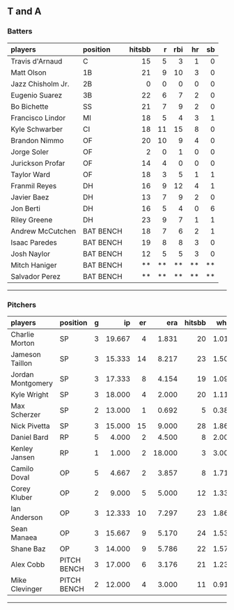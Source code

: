 ## T and A

### Batters

 
|players           |position  | hitsbb|  r| rbi| hr| sb| 
|:-----------------|:---------|------:|--:|---:|--:|--:| 
|Travis d'Arnaud   |C         |     15|  5|   3|  1|  0| 
|Matt Olson        |1B        |     21|  9|  10|  3|  0| 
|Jazz Chisholm Jr. |2B        |      0|  0|   0|  0|  0| 
|Eugenio Suarez    |3B        |     22|  6|   7|  2|  0| 
|Bo Bichette       |SS        |     21|  7|   9|  2|  0| 
|Francisco Lindor  |MI        |     18|  5|   4|  3|  1| 
|Kyle Schwarber    |CI        |     18| 11|  15|  8|  0| 
|Brandon Nimmo     |OF        |     20| 10|   9|  4|  0| 
|Jorge Soler       |OF        |      2|  0|   1|  0|  0| 
|Jurickson Profar  |OF        |     14|  4|   0|  0|  0| 
|Taylor Ward       |OF        |     18|  3|   5|  1|  1| 
|Franmil Reyes     |DH        |     16|  9|  12|  4|  1| 
|Javier Baez       |DH        |     13|  7|   9|  2|  0| 
|Jon Berti         |DH        |     16|  5|   4|  0|  6| 
|Riley Greene      |DH        |     23|  9|   7|  1|  1| 
|Andrew McCutchen  |BAT BENCH |     18|  7|   6|  2|  1| 
|Isaac Paredes     |BAT BENCH |     19|  8|   8|  3|  0| 
|Josh Naylor       |BAT BENCH |     12|  5|   5|  3|  0| 
|Mitch Haniger     |BAT BENCH |     **| **|  **| **| **| 
|Salvador Perez    |BAT BENCH |     **| **|  **| **| **| 


* * *

### Pitchers

 
|players           |position    |  g|     ip| er|    era| hitsbb|  whip| so|  w| sv| 
|:-----------------|:-----------|--:|------:|--:|------:|------:|-----:|--:|--:|--:| 
|Charlie Morton    |SP          |  3| 19.667|  4|  1.831|     20| 1.017| 22|  1|  0| 
|Jameson Taillon   |SP          |  3| 15.333| 14|  8.217|     23| 1.500| 14|  1|  0| 
|Jordan Montgomery |SP          |  3| 17.333|  8|  4.154|     19| 1.096| 18|  0|  0| 
|Kyle Wright       |SP          |  3| 18.000|  4|  2.000|     20| 1.111| 11|  2|  0| 
|Max Scherzer      |SP          |  2| 13.000|  1|  0.692|      5| 0.385| 20|  1|  0| 
|Nick Pivetta      |SP          |  3| 15.000| 15|  9.000|     28| 1.867| 14|  0|  0| 
|Daniel Bard       |RP          |  5|  4.000|  2|  4.500|      8| 2.000|  5|  0|  3| 
|Kenley Jansen     |RP          |  1|  1.000|  2| 18.000|      3| 3.000|  2|  0|  0| 
|Camilo Doval      |OP          |  5|  4.667|  2|  3.857|      8| 1.714|  6|  0|  1| 
|Corey Kluber      |OP          |  2|  9.000|  5|  5.000|     12| 1.333|  6|  1|  0| 
|Ian Anderson      |OP          |  3| 12.333| 10|  7.297|     23| 1.865|  9|  1|  0| 
|Sean Manaea       |OP          |  3| 15.667|  9|  5.170|     24| 1.532| 15|  1|  0| 
|Shane Baz         |OP          |  3| 14.000|  9|  5.786|     22| 1.571| 15|  1|  0| 
|Alex Cobb         |PITCH BENCH |  3| 17.000|  6|  3.176|     21| 1.235| 10|  0|  0| 
|Mike Clevinger    |PITCH BENCH |  2| 12.000|  4|  3.000|     11| 0.917| 11|  1|  0| 


* * *



